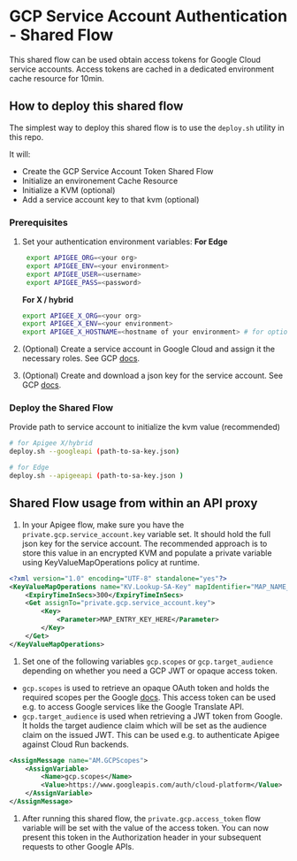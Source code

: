 # GCP Service Account Authentication - Shared Flow

This shared flow can be used obtain access tokens for Google Cloud service
accounts. Access tokens are cached in a dedicated environment cache resource for
10min.

## How to deploy this shared flow

The simplest way to deploy this shared flow is to use the `deploy.sh` utility in
this repo.

It will:

* Create the GCP Service Account Token Shared Flow
* Initialize an environement Cache Resource
* Initialize a KVM (optional)
* Add a service account key to that kvm (optional)

### Prerequisites

1. Set your authentication environment variables:
   **For Edge**

   ```sh
    export APIGEE_ORG=<your org>
    export APIGEE_ENV=<your environment>
    export APIGEE_USER=<username>
    export APIGEE_PASS=<password>
    ```

    **For X / hybrid**

    ```sh
    export APIGEE_X_ORG=<your org>
    export APIGEE_X_ENV=<your environment>
    export APIGEE_X_HOSTNAME=<hostname of your environment> # for optional KVM
    ```

1. (Optional) Create a service account in Google Cloud and assign it the
   necessary roles. See GCP
   [docs](https://cloud.google.com/iam/docs/creating-managing-service-accounts).
1. (Optional) Create and download a json key for the service account. See GCP
   [docs](https://cloud.google.com/iam/docs/creating-managing-service-account-keys).

### Deploy the Shared Flow

Provide path to service account to initialize the kvm value (recommended)

```sh
# for Apigee X/hybrid
deploy.sh --googleapi (path-to-sa-key.json)

# for Edge
deploy.sh --apigeeapi (path-to-sa-key.json )
```

## Shared Flow usage from within an API proxy

1. In your Apigee flow, make sure you have the `private.gcp.service_account.key`
   variable set. It should hold the full json key for the service account. The
   recommended approach is to store this value in an encrypted KVM and populate
   a private variable using KeyValueMapOperations policy at runtime.

```xml
<?xml version="1.0" encoding="UTF-8" standalone="yes"?>
<KeyValueMapOperations name="KV.Lookup-SA-Key" mapIdentifier="MAP_NAME_HERE">
    <ExpiryTimeInSecs>300</ExpiryTimeInSecs>
    <Get assignTo="private.gcp.service_account.key">
        <Key>
            <Parameter>MAP_ENTRY_KEY_HERE</Parameter>
        </Key>
    </Get>
</KeyValueMapOperations>
```

1. Set one of the following variables `gcp.scopes` or `gcp.target_audience`
   depending on whether you need a GCP JWT or opaque access token.

* `gcp.scopes` is used to retrieve an opaque OAuth token and holds the required
  scopes per the Google
  [docs](https://developers.google.com/identity/protocols/oauth2/scopes). This
  access token can be used e.g. to access Google services like the Google
  Translate API.
* `gcp.target_audience` is used when retrieving a JWT token from Google. It
  holds the target audience claim which will be set as the audience claim on the
  issued JWT. This can be used e.g. to authenticate Apigee against Cloud Run
  backends.

```xml
<AssignMessage name="AM.GCPScopes">
    <AssignVariable>
        <Name>gcp.scopes</Name>
        <Value>https://www.googleapis.com/auth/cloud-platform</Value>
    </AssignVariable>
</AssignMessage>
```

1. After running this shared flow, the `private.gcp.access_token` flow variable
   will be set with the value of the access token. You can now present this
   token in the Authorization header in your subsequent requests to other Google
   APIs.
